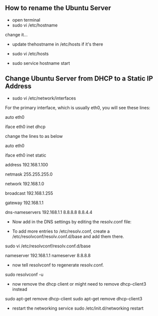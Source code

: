 ## How to rename the Ubuntu Server

- open terminal
 - sudo vi /etc/hostname

 change it...

  - update thehostname in /etc/hosts if it's there

  - sudo vi /etc/hosts

- sudo service hostname start 

## Change Ubuntu Server from DHCP to a Static IP Address

- sudo vi /etc/network/interfaces

For the primary interface, which is usually eth0, you will see these lines:

auto eth0

iface eth0 inet dhcp

change the lines to as below

auto eth0

iface eth0 inet static

address 192.168.1.100

netmask 255.255.255.0

network 192.168.1.0

broadcast 192.168.1.255

gateway 192.168.1.1

dns-nameservers 192.168.1.1 8.8.8.8 8.8.4.4


- Now add in the DNS settings by editing the resolv.conf file:

 - To add more entries to /etc/resolv.conf, create a /etc/resolvconf/resolv.conf.d/base and add them there.

sudo vi /etc/resolvconf/resolv.conf.d/base

nameserver 192.168.1.1
nameserver 8.8.8.8

- now tell resolvconf to regenerate resolv.conf.

sudo resolvconf -u


- now remove the dhcp client or might need to remove dhcp-client3 instead

sudo apt-get remove dhcp-client
sudo apt-get remove dhcp-client3

- restart the networking service
sudo /etc/init.d/networking restart


